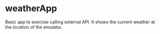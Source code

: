 # weatherApp
Basic app to exercise calling external API. It shows the current weather at the location of the emulator.
